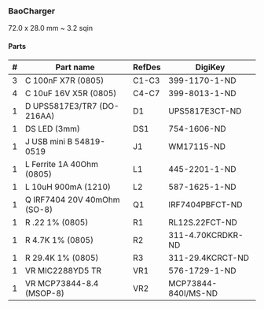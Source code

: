 ### BaoCharger ###

72.0 x 28.0 mm ~ 3.2 sqin


#### Parts ####

|  # | Part name                        | RefDes  | DigiKey                    |
|---:|----------------------------------|---------|----------------------------|
|  3 | C 100nF X7R (0805)               | C1-C3   | 399-1170-1-ND              |
|  4 | C 10uF 16V X5R (0805)            | C4-C7   | 399-8013-1-ND              |
|  1 | D UPS5817E3/TR7 (DO-216AA)       | D1      | UPS5817E3CT-ND             |
|  1 | DS LED (3mm)                     | DS1     | 754-1606-ND                |
|  1 | J USB mini B 54819-0519          | J1      | WM17115-ND                 |
|  1 | L Ferrite 1A 40Ohm (0805)        | L1      | 445-2201-1-ND              |
|  1 | L 10uH 900mA (1210)              | L2      | 587-1625-1-ND              |
|  1 | Q IRF7404 20V 40mOhm (SO-8)      | Q1      | IRF7404PBFCT-ND            |
|  1 | R .22 1% (0805)                  | R1      | RL12S.22FCT-ND             |
|  1 | R 4.7K 1% (0805)                 | R2      | 311-4.70KCRDKR-ND          |
|  1 | R 29.4K 1% (0805)                | R3      | 311-29.4KCRCT-ND           |
|  1 | VR MIC2288YD5 TR                 | VR1     | 576-1729-1-ND              |
|  1 | VR MCP73844-8.4 (MSOP-8)         | VR2     | MCP73844-840I/MS-ND        |
